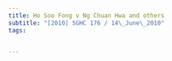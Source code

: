 ```yaml
---
title: Ho Soo Fong v Ng Chuan Hwa and others 
subtitle: "[2010] SGHC 176 / 14\_June\_2010"
tags:


---
```


